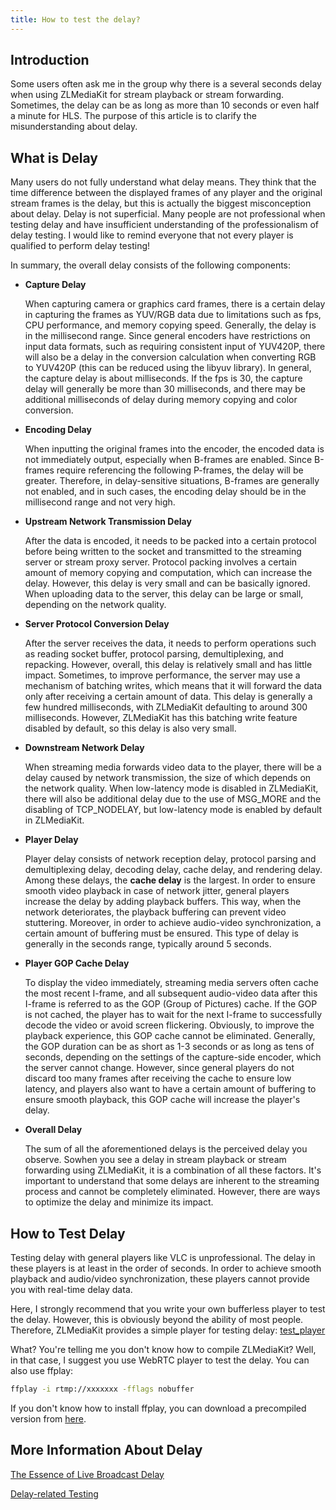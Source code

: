 ```yaml
---
title: How to test the delay?
---
```


## Introduction

Some users often ask me in the group why there is a several seconds delay when using ZLMediaKit for stream playback or stream forwarding. Sometimes, the delay can be as long as more than 10 seconds or even half a minute for HLS. The purpose of this article is to clarify the misunderstanding about delay.

## What is Delay

Many users do not fully understand what delay means. They think that the time difference between the displayed frames of any player and the original stream frames is the delay, but this is actually the biggest misconception about delay.
Delay is not superficial. Many people are not professional when testing delay and have insufficient understanding of the professionalism of delay testing. I would like to remind everyone that not every player is qualified to perform delay testing!

In summary, the overall delay consists of the following components:

- **Capture Delay**

  When capturing camera or graphics card frames, there is a certain delay in capturing the frames as YUV/RGB data due to limitations such as fps, CPU performance, and memory copying speed. Generally, the delay is in the millisecond range. Since general encoders have restrictions on input data formats, such as requiring consistent input of YUV420P, there will also be a delay in the conversion calculation when converting RGB to YUV420P (this can be reduced using the libyuv library). In general, the capture delay is about milliseconds. If the fps is 30, the capture delay will generally be more than 30 milliseconds, and there may be additional milliseconds of delay during memory copying and color conversion.

- **Encoding Delay**

  When inputting the original frames into the encoder, the encoded data is not immediately output, especially when B-frames are enabled. Since B-frames require referencing the following P-frames, the delay will be greater. Therefore, in delay-sensitive situations, B-frames are generally not enabled, and in such cases, the encoding delay should be in the millisecond range and not very high.

- **Upstream Network Transmission Delay**

  After the data is encoded, it needs to be packed into a certain protocol before being written to the socket and transmitted to the streaming server or stream proxy server. Protocol packing involves a certain amount of memory copying and computation, which can increase the delay. However, this delay is very small and can be basically ignored. When uploading data to the server, this delay can be large or small, depending on the network quality.

- **Server Protocol Conversion Delay**

  After the server receives the data, it needs to perform operations such as reading socket buffer, protocol parsing, demultiplexing, and repacking. However, overall, this delay is relatively small and has little impact. Sometimes, to improve performance, the server may use a mechanism of batching writes, which means that it will forward the data only after receiving a certain amount of data. This delay is generally a few hundred milliseconds, with ZLMediaKit defaulting to around 300 milliseconds. However, ZLMediaKit has this batching write feature disabled by default, so this delay is also very small.

- **Downstream Network Delay**

  When streaming media forwards video data to the player, there will be a delay caused by network transmission, the size of which depends on the network quality. When low-latency mode is disabled in ZLMediaKit, there will also be additional delay due to the use of MSG_MORE and the disabling of TCP_NODELAY, but low-latency mode is enabled by default in ZLMediaKit.

- **Player Delay**

  Player delay consists of network reception delay, protocol parsing and demultiplexing delay, decoding delay, cache delay, and rendering delay. Among these delays, the **cache delay** is the largest. In order to ensure smooth video playback in case of network jitter, general players increase the delay by adding playback buffers. This way, when the network deteriorates, the playback buffering can prevent video stuttering. Moreover, in order to achieve audio-video synchronization, a certain amount of buffering must be ensured. This type of delay is generally in the seconds range, typically around 5 seconds.

- **Player GOP Cache Delay**

  To display the video immediately, streaming media servers often cache the most recent I-frame, and all subsequent audio-video data after this I-frame is referred to as the GOP (Group of Pictures) cache. If the GOP is not cached, the player has to wait for the next I-frame to successfully decode the video or avoid screen flickering. Obviously, to improve the playback experience, this GOP cache cannot be eliminated. Generally, the GOP duration can be as short as 1-3 seconds or as long as tens of seconds, depending on the settings of the capture-side encoder, which the server cannot change. However, since general players do not discard too many frames after receiving the cache to ensure low latency, and players also want to have a certain amount of buffering to ensure smooth playback, this GOP cache will increase the player's delay.

- **Overall Delay**

  The sum of all the aforementioned delays is the perceived delay you observe. Sowhen you see a delay in stream playback or stream forwarding using ZLMediaKit, it is a combination of all these factors. It's important to understand that some delays are inherent to the streaming process and cannot be completely eliminated. However, there are ways to optimize the delay and minimize its impact.

## How to Test Delay

Testing delay with general players like VLC is unprofessional. The delay in these players is at least in the order of seconds. In order to achieve smooth playback and audio/video synchronization, these players cannot provide you with real-time delay data.

Here, I strongly recommend that you write your own bufferless player to test the delay. However, this is obviously beyond the ability of most people. Therefore, ZLMediaKit provides a simple player for testing delay:
[test_player](https://github.com/ZLMediaKit/ZLMediaKit/blob/master/player/test_player.cpp)

What? You're telling me you don't know how to compile ZLMediaKit? Well, in that case, I suggest you use WebRTC player to test the delay. You can also use ffplay:

```bash
ffplay -i rtmp://xxxxxxx -fflags nobuffer
```

If you don't know how to install ffplay, you can download a precompiled version from [here](http://ffmpeg.org/download.html).

## More Information About Delay

[The Essence of Live Broadcast Delay](../documents/the_nature_of_live_broadcast_delay.md)

[Delay-related Testing](./delay_test.md)
